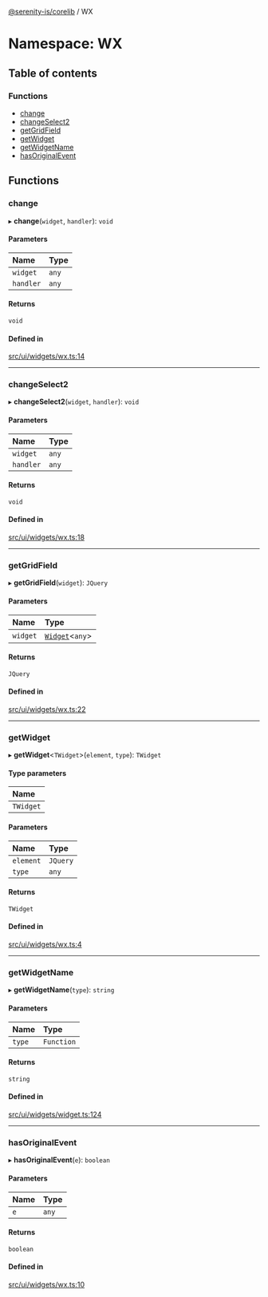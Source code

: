 [@serenity-is/corelib](../README.md) / WX

# Namespace: WX

## Table of contents

### Functions

- [change](WX.md#change)
- [changeSelect2](WX.md#changeselect2)
- [getGridField](WX.md#getgridfield)
- [getWidget](WX.md#getwidget)
- [getWidgetName](WX.md#getwidgetname)
- [hasOriginalEvent](WX.md#hasoriginalevent)

## Functions

### change

▸ **change**(`widget`, `handler`): `void`

#### Parameters

| Name | Type |
| :------ | :------ |
| `widget` | `any` |
| `handler` | `any` |

#### Returns

`void`

#### Defined in

[src/ui/widgets/wx.ts:14](https://github.com/serenity-is/serenity/blob/master/packages/corelib/src/ui/widgets/wx.ts#L14)

___

### changeSelect2

▸ **changeSelect2**(`widget`, `handler`): `void`

#### Parameters

| Name | Type |
| :------ | :------ |
| `widget` | `any` |
| `handler` | `any` |

#### Returns

`void`

#### Defined in

[src/ui/widgets/wx.ts:18](https://github.com/serenity-is/serenity/blob/master/packages/corelib/src/ui/widgets/wx.ts#L18)

___

### getGridField

▸ **getGridField**(`widget`): `JQuery`

#### Parameters

| Name | Type |
| :------ | :------ |
| `widget` | [`Widget`](../classes/Widget.md)<`any`\> |

#### Returns

`JQuery`

#### Defined in

[src/ui/widgets/wx.ts:22](https://github.com/serenity-is/serenity/blob/master/packages/corelib/src/ui/widgets/wx.ts#L22)

___

### getWidget

▸ **getWidget**<`TWidget`\>(`element`, `type`): `TWidget`

#### Type parameters

| Name |
| :------ |
| `TWidget` |

#### Parameters

| Name | Type |
| :------ | :------ |
| `element` | `JQuery` |
| `type` | `any` |

#### Returns

`TWidget`

#### Defined in

[src/ui/widgets/wx.ts:4](https://github.com/serenity-is/serenity/blob/master/packages/corelib/src/ui/widgets/wx.ts#L4)

___

### getWidgetName

▸ **getWidgetName**(`type`): `string`

#### Parameters

| Name | Type |
| :------ | :------ |
| `type` | `Function` |

#### Returns

`string`

#### Defined in

[src/ui/widgets/widget.ts:124](https://github.com/serenity-is/serenity/blob/master/packages/corelib/src/ui/widgets/widget.ts#L124)

___

### hasOriginalEvent

▸ **hasOriginalEvent**(`e`): `boolean`

#### Parameters

| Name | Type |
| :------ | :------ |
| `e` | `any` |

#### Returns

`boolean`

#### Defined in

[src/ui/widgets/wx.ts:10](https://github.com/serenity-is/serenity/blob/master/packages/corelib/src/ui/widgets/wx.ts#L10)
